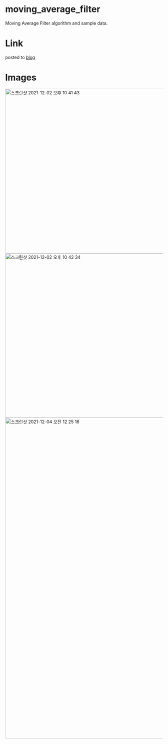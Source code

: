 # moving_average_filter
Moving Average Filter algorithm and sample data.

# Link
posted to [blog](https://spiralmoon.tistory.com/entry/Algorithm-%EC%9D%B4%EB%8F%99-%ED%8F%89%EA%B7%A0-%ED%95%84%ED%84%B0-Moving-average-filter)

# Images
<img width="525" alt="스크린샷 2021-12-02 오후 10 41 43" src="https://user-images.githubusercontent.com/20417451/144647178-1e98ef89-a88a-4b70-8318-ace76c45a7ed.png">
<img width="525" alt="스크린샷 2021-12-02 오후 10 42 34" src="https://user-images.githubusercontent.com/20417451/144647455-bd8b8549-0a07-460c-baba-658823baaec8.png">
<img width="1024" alt="스크린샷 2021-12-04 오전 12 25 16" src="https://user-images.githubusercontent.com/20417451/144647471-31ff74b6-5393-438e-8a66-69d1c71c4ada.png">

